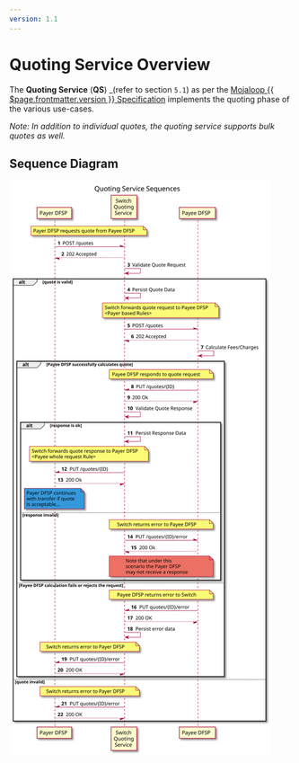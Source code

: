 ```yaml
---
version: 1.1
---
```


# Quoting Service Overview
The **Quoting Service** (**QS**) _(refer to section `5.1`) as per the [Mojaloop  {{ $page.frontmatter.version }} Specification](/api) implements the quoting phase of the various use-cases.

_Note: In addition to individual quotes, the quoting service supports bulk quotes as well._

## Sequence Diagram

![seq-quotes-1.0.0.svg](./assets/diagrams/sequence/seq-quotes-1.0.0.svg)
